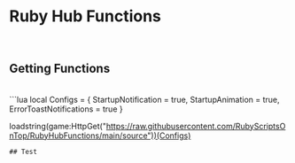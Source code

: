 # Ruby Hub Functions
<br>

## Getting Functions
<br>
```lua
local Configs = {
    StartupNotification = true,
    StartupAnimation = true,
    ErrorToastNotifications = true
}

loadstring(game:HttpGet("https://raw.githubusercontent.com/RubyScriptsOnTop/RubyHubFunctions/main/source"))(Configs)
```
## Test
